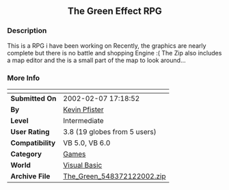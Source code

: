 ﻿<div align="center">

## The Green Effect RPG


</div>

### Description

This is a RPG i have been working on Recently, the graphics are nearly complete but there is no battle and shopping Engine :( The Zip also includes a map editor and the is a small part of the map to look around...
 
### More Info
 


<span>             |<span>
---                |---
**Submitted On**   |2002-02-07 17:18:52
**By**             |[Kevin Pfister](https://github.com/Planet-Source-Code/PSCIndex/blob/master/ByAuthor/kevin-pfister.md)
**Level**          |Intermediate
**User Rating**    |3.8 (19 globes from 5 users)
**Compatibility**  |VB 5\.0, VB 6\.0
**Category**       |[Games](https://github.com/Planet-Source-Code/PSCIndex/blob/master/ByCategory/games__1-38.md)
**World**          |[Visual Basic](https://github.com/Planet-Source-Code/PSCIndex/blob/master/ByWorld/visual-basic.md)
**Archive File**   |[The\_Green\_548372122002\.zip](https://github.com/Planet-Source-Code/kevin-pfister-the-green-effect-rpg__1-31741/archive/master.zip)








